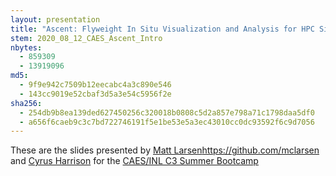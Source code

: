 ```yaml
---
layout: presentation
title: "Ascent: Flyweight In Situ Visualization and Analysis for HPC Simulations"
stem: 2020_08_12_CAES_Ascent_Intro
nbytes:
  - 859309
  - 13919096
md5:
  - 9f9e942c7509b12eecabc4a3c890e546
  - 143cc9019e52cbaf3d5a3e54c5956f2e
sha256:
  - 254db9b8ea139ded627450256c320018b0808c5d2a857e798a71c1798daa5df0
  - a656f6caeb9c3c7bd722746191f5e1be53e5a3ec43010cc0dc93592f6c9d7056
---
```

These are the slides presented by
[Matt Larsen]()https://github.com/mclarsen and
[Cyrus Harrison](https://github.com/cyrush) for the
[CAES/INL C3 Summer Bootcamp](https://www.isu.edu/news/2020-spring/caesinl-c3-summer-bootcamp-part-ii-set-aug-10-13.html)
